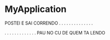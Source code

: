 # MyApplication

POSTEI E SAI CORRENDO
.
.
.
.
.
.
.
.
.
.
.
.
.
.

.
.
.
.
.
.
.
.
.
.
.
.
.
PAU NO CU DE QUEM TA LENDO
